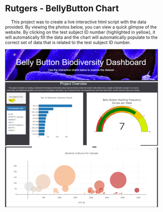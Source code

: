 # Rutgers - BellyButton Chart

&nbsp;&nbsp;&nbsp;&nbsp; This project was to create a live interactive html script with the data provided. By viewing the photos below, you can view a quick glimpse of the website. By clicking on the test subject ID number (highlighted in yellow), it will automatically fill the data and the chart will automatically populate to the correct set of data that is related to the test subject ID number.

![](https://github.com/JeanPyerC/Rutgers-Live_Charts/blob/main/Challenge/Pictures/Pic02.png)
![](https://github.com/JeanPyerC/Rutgers-Live_Charts/blob/main/Challenge/Pictures/Pic01.png)
![](https://github.com/JeanPyerC/Rutgers-Live_Charts/blob/main/Challenge/Pictures/Pic03.png)

